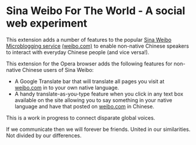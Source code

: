 Sina Weibo For The World - A social web experiment
==================================================

This extension adds a number of features to the popular [Sina Weibo Microblogging service](weibo.com) [(weibo.com)](weibo.com) to enable non-native Chinese speakers to interact with everyday Chinese people (and vice versa!). 

This extension for the Opera browser adds the following features for non-native Chinese users of Sina Weibo:

* A Google Translate bar that will translate all pages you visit at [weibo.com](weibo.com) in to your own native language. 
* A handy translate-as-you-type feature when you click in any text box available on the site 
allowing you to say something in your native language and have that posted on [weibo.com](weibo.com) in Chinese. 

This is a work in progress to connect disparate global voices. 

If we communicate then we will forever be friends. United in our similarities. Not divided by our differences.
